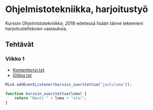 # Ohjelmistotekniikka, harjoitustyö
Kurssin *Ohjelmistotekniikka, 2018* edetessä lisään tänne tekemieni harjoitustehtävien vastauksia.
 
 
## Tehtävät
 
### Viikko 1
* [Komentorivi.txt](https://github.com/pyigyli/ot-harjoitustyo/blob/master/laskarit/viikko1/komentorivi.txt)
* [Gitlog.txt](https://github.com/pyigyli/ot-harjoitustyo/blob/master/laskarit/viikko1/gitlog.txt)

 
  
```javascript
Minä.addEventListener(kurssin_suoritettua("joululoma"));

function kurssin_suoritettua(loma) {
    return "Nauti " + loma + "sta!";
}
```
